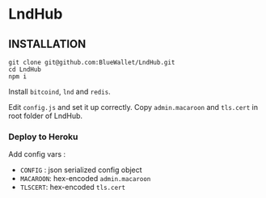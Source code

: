 LndHub
======

INSTALLATION
------------

```
git clone git@github.com:BlueWallet/LndHub.git
cd LndHub
npm i
```

Install `bitcoind`, `lnd` and `redis`.

Edit `config.js` and set it up correctly.
Copy `admin.macaroon` and `tls.cert` in root folder of LndHub.

### Deploy to Heroku

Add config vars :
* `CONFIG` : json serialized config object
* `MACAROON`: hex-encoded `admin.macaroon`
* `TLSCERT`: hex-encoded `tls.cert`